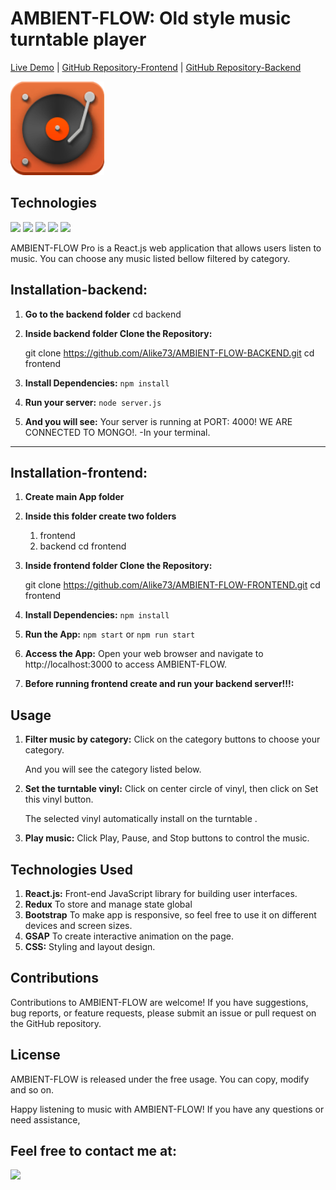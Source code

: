 # AMBIENT-FLOW: Old style music turntable player

[Live Demo](https://gilded-bavarois-ce9ea9.netlify.app/) | [GitHub Repository-Frontend](https://github.com/Alike73/AMBIENT-FLOW-FRONTEND) | [GitHub Repository-Backend](https://github.com/Alike73/AMBIENT-FLOW-BACKEND)

<img src="./src/Assets/Turntable.128.png" alt="Turntable" width="150" />


## Technologies
<img src="https://img.shields.io/badge/react-C08261?style=for-the-badge&logo=react&logoColor=4D2DB7"/> <img src="https://img.shields.io/badge/redux-FF9B50?style=for-the-badge&logo=redux&logoColor=4D2DB7"/> <img src="https://img.shields.io/badge/bootstrap-9A3B3B?style=for-the-badge&logo=bootstrap&logoColor=4D2DB7"/> <img src="https://img.shields.io/badge/greensock-1A5D1A?style=for-the-badge&logo=greensock&logoColor=F1F0E8"/> <img src="https://img.shields.io/badge/css3-9F91CC?style=for-the-badge&logo=css3&logoColor=4D2DB7"/>


AMBIENT-FLOW Pro is a React.js web application that allows users listen to music. You can choose any music listed bellow filtered by category.

## Installation-backend:

1. **Go to the backend folder**
cd backend
2. **Inside backend folder Clone the Repository:**
   
   git clone https://github.com/Alike73/AMBIENT-FLOW-BACKEND.git
   cd frontend

3. **Install Dependencies:**
`npm install`

4. **Run your server:**
  `node server.js`

6. **And you will see:**
    Your server is running at PORT: 4000!
    WE ARE CONNECTED TO MONGO!.
    -In your terminal.
_________________________________________________________________________________________

## Installation-frontend:

1. **Create main App folder**
2. **Inside this folder create two folders**
      1. frontend
      2. backend
cd frontend
3. **Inside frontend folder Clone the Repository:**
   
   git clone https://github.com/Alike73/AMBIENT-FLOW-FRONTEND.git
   cd frontend

4. **Install Dependencies:**
`npm install`

5. **Run the App:**
  `npm start` or `npm run start`

6. **Access the App:**
   Open your web browser and navigate to http://localhost:3000 to access AMBIENT-FLOW.

7. **Before running frontend create and run your backend server!!!:**

## Usage

1. **Filter music by category:**
   Click on the category buttons to choose your category.

   And you will see the category listed below.

   

2. **Set the turntable vinyl:**
   Click on center circle of vinyl, then click on Set this vinyl button.

   The selected vinyl automatically install on the turntable .

3. **Play music:**
    Click Play, Pause, and Stop buttons to control the music.


## Technologies Used

1. **React.js:**
    Front-end JavaScript library for building user interfaces.
2. **Redux**
    To store and manage state global
3. **Bootstrap**
    To make app is responsive, so feel free to use it on different devices and screen sizes.
4. **GSAP**
    To create interactive animation on the page.
5. **CSS:**
    Styling and layout design.

## Contributions
   Contributions to AMBIENT-FLOW are welcome! If you have suggestions, bug reports, or feature requests, 
   please submit an issue or pull request on the GitHub repository.

## License
  AMBIENT-FLOW is released under the free usage.
  You can copy, modify and so on.

  Happy listening to music with AMBIENT-FLOW! 
  If you have any questions or need assistance,

 ##  Feel free to contact me at: 

  <a href="mailto:alimzhanisla@gmail.com"><img src="https://img.shields.io/badge/gmail-7895CB?style=for-the-badge&logo=gmail&logoColor=B70404"/></a>